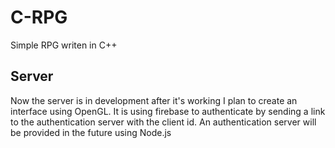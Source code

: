 # C-RPG
Simple RPG writen in C++

## Server
Now the server is in development after it's working I plan to create an interface using OpenGL.
It is using firebase to authenticate by sending a link to the authentication server with the client id. An authentication server will be provided in the future using Node.js